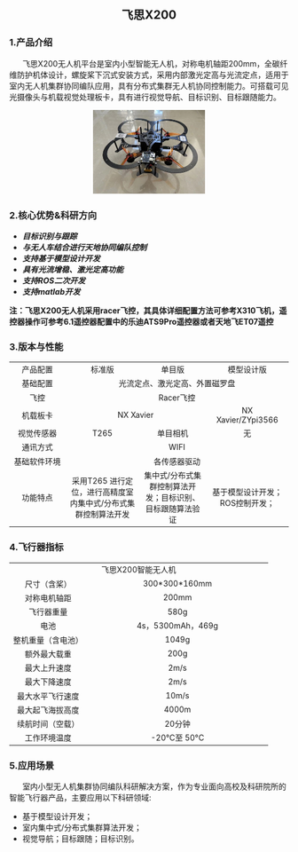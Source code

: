 ## <center> 飞思X200 </center>

### 1.产品介绍

&nbsp;&nbsp;&nbsp;&nbsp;&nbsp;&nbsp;飞思X200无人机平台是室内小型智能无人机，对称电机轴距200mm，全碳纤维防护机体设计，螺旋桨下沉式安装方式，采用内部激光定高与光流定点，适用于室内无人机集群协同编队应用，具有分布式集群无人机协同控制能力。可搭载可见光摄像头与机载视觉处理板卡，具有进行视觉导航、目标识别、目标跟随能力。 

<center>
<img src="/B/Image/图片10.png" width="40%">
</center>

### 2.核心优势&科研方向

* ***目标识别与跟踪***
* ***与无人车结合进行天地协同编队控制***
* ***支持基于模型设计开发***
* ***具有光流增稳、激光定高功能***
* ***支持ROS二次开发***
* ***支持matlab开发***

**注：飞思X200无人机采用racer飞控，其具体详细配置方法可参考X310飞机，遥控器操作可参考6.1遥控器配置中的乐迪ATS9Pro遥控器或者天地飞ET07遥控**

### 3.版本与性能

<table align="center">
   <tr align="center">
      <td width="20%">产品配置</td>
      <td>标准版</td>
      <td>单目版</td>
      <td>模型设计版</td>
   </tr>
   <tr align="center">
      <td width="20%">基础配置</td>
      <td colspan = "3">光流定点、激光定高、外置磁罗盘</td>
   </tr>
   <tr align="center">
      <td width="20%">飞控</td>
      <td colspan = "3">Racer飞控</td>
   </tr>
   <tr align="center">
      <td width="20%">机载板卡</td>
      <td colspan = "2">NX Xavier</td>
      <td>NX Xavier/ZYpi3566</td>
   </tr>
   <tr align="center">
      <td width="20%">视觉传感器</td>
      <td>T265</td>
      <td>单目相机</td>
      <td>无</td>
   </tr>
   <tr align="center">
      <td width="20%">通讯方式</td>
      <td colspan = "3">WIFI</td>
   </tr>
   <tr align="center">
      <td width="20%">基础软件环境</td>
      <td colspan = "3">各传感器驱动</td>
   </tr>
   <tr align="center">
      <td width="20%">功能特点</td>
      <td>采用T265 进行定位，进行高精度室内集中式/分布式集群控制算法开发</td>
      <td>集中式/分布式集群控制算法开发；目标识别、目标跟随算法验证</td>
      <td>基于模型设计开发；ROS控制开发；</td>
   </tr>
</table>

### 4.飞行器指标

<table align="center">
   <tr align="center">
      <td colspan = "2">飞思X200智能无人机</td>
   </tr>
   <tr align="center">
      <td width="30%">尺寸（含桨）</td>
      <td>300*300*160mm</td>
   </tr>
   <tr align="center">
      <td width="30%">对称电机轴距</td>
      <td>200mm</td>
   </tr>
   <tr align="center">
      <td width="30%">飞行器重量</td>
      <td>580g</td>
   </tr>
   <tr align="center">
      <td width="30%">电池</td>
      <td>4s，5300mAh，469g</td>
   </tr>
   <tr align="center">
      <td width="30%">整机重量（含电池）</td>
      <td>1049g</td>
   </tr>
   <tr align="center">
      <td width="30%">额外最大载重</td>
      <td>200g</td>
   </tr>
   <tr align="center">
      <td width="30%">最大上升速度</td>
      <td>2m/s</td>
   </tr>
   <tr align="center">
      <td width="30%">最大下降速度</td>
      <td>2m/s</td>
   </tr>
   <tr align="center">
      <td width="30%">最大水平飞行速度</td>
      <td>10m/s</td>
   </tr>
   <tr align="center">
      <td width="30%">最大起飞海拔高度</td>
      <td>4000m</td>
   </tr>
   <tr align="center">
      <td width="30%">续航时间（空载）</td>
      <td>20分钟</td>
   </tr>
   <tr align="center">
      <td width="30%">工作环境温度</td>
      <td>-20°C至 50°C</td>
   </tr>
</table>

### 5.应用场景

&nbsp;&nbsp;&nbsp;&nbsp;&nbsp;&nbsp;室内小型无人机集群协同编队科研解决方案，作为专业面向高校及科研院所的智能飞行器产品，主要应用以下科研领域:  
- 基于模型设计开发；
- 室内集中式/分布式集群算法开发；
- 视觉导航；目标跟随；目标识别。


